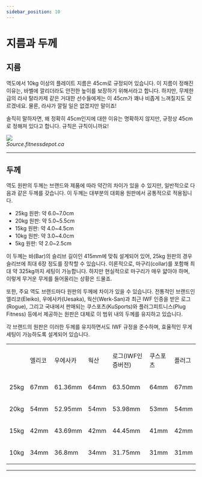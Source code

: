 ```yaml
---
sidebar_position: 10
---
```


# 지름과 두께

## 지름

역도에서 10kg 이상의 플레이트 지름은 45cm로 규정되어 있습니다. 이 지름이 정해진 이유는, 바벨에 깔리더라도 안전한 높이를 보장하기 위해서라고 합니다. 하지만, 무제한급의 라샤 탈라카제 같은 거대한 선수들에게는 이 45cm가 꽤나 비좁게 느껴질지도 모르겠네요. 물론, 라샤가 깔릴 일은 없겠지만 말이죠!

솔직히 말하자면, 왜 정확히 45cm인지에 대한 이유는 명확하지 않지만, 규정상 45cm로 정해져 있다고 합니다. 규칙은 규칙이니까요!

<img src="/docs/wl-eq-2.png" /><br />
*Source.fitnessdepot.ca*

---

## 두께

역도 원판의 두께는 브랜드와 제품에 따라 약간의 차이가 있을 수 있지만, 일반적으로 다음과 같은 두께를 갖습니다. 이 두께는 대부분의 대회용 원판에서 공통적으로 적용됩니다.

- 25kg 원판: 약 6.0~7.0cm
- 20kg 원판: 약 5.0~5.5cm
- 15kg 원판: 약 4.0~4.5cm
- 10kg 원판: 약 3.0~4.0cm
- 5kg 원판: 약 2.0~2.5cm

이 두께는 바(Bar)의 슬리브 길이인 415mm에 맞춰 설계되어 있어, 25kg 원판의 경우 슬리브에 최대 6장 정도를 장착할 수 있습니다. 이론적으로, 마구리(collar)를 포함해 최대 약 325kg까지 세팅이 가능합니다. 하지만 현실적으로 마구리가 매우 얇아야 하며, 이렇게 무거운 무게를 들어올리는 상황은 드물죠.

또한, 주요 역도 브랜드마다 원판의 두께에 차이가 있을 수 있습니다. 전통적인 브랜드인 엘리코(Eleiko), 우에사카(Uesaka), 웍산(Werk-San)과 최근 IWF 인증을 받은 로그(Rogue), 그리고 국내에서 판매되는 쿠스포츠(KuSports)와 플러그피트니스(Plug Fitness) 등에서 제공하는 원판은 대체로 이 범위 내의 두께를 유지하고 있습니다.

각 브랜드의 원판은 이러한 두께를 유지하면서도 IWF 규정을 준수하며, 효율적인 무게 세팅이 가능하도록 설계되어 있습니다.

<table>
    <tbody>
        <tr>
            <td></td>
            <td>
                <div>
                    <p>엘리코</p>
                </div>
            </td>
            <td>
                <div>
                    <p>우에사카</p>
                </div>
            </td>
            <td>
                <div>
                    <p>웍산</p>
                </div>
            </td>
            <td>
                <div>
                    <p>로그(IWF인증버전)</p>
                </div>
            </td>
            <td>
                <div>
                    <p>쿠스포츠</p>
                </div>
            </td>
            <td>
                <div>
                    <p>플러그</p>
                </div>
            </td>
        </tr>
        <tr>
            <td>
                <div>
                    <p>25kg</p>
                </div>
            </td>
            <td>
                <div>
                    <p>67mm</p>
                </div>
            </td>
            <td>
                <div>
                    <p>61.36mm</p>
                </div>
            </td>
            <td>
                <div>
                    <p>64mm</p>
                </div>
            </td>
            <td>
                <div>
                    <p>63.50mm</p>
                </div>
            </td>
            <td>
                <div>
                    <p>64mm</p>
                </div>
            </td>
            <td>
                <div>
                    <p>67mm</p>
                </div>
            </td>
        </tr>
        <tr>
            <td>
                <div>
                    <p>20kg</p>
                </div>
            </td>
            <td>
                <div>
                    <p>54mm</p>
                </div>
            </td>
            <td>
                <div>
                    <p>52.95mm</p>
                </div>
            </td>
            <td>
                <div>
                    <p>54mm</p>
                </div>
            </td>
            <td>
                <div>
                    <p>53.98mm</p>
                </div>
            </td>
            <td>
                <div>
                    <p>53mm</p>
                </div>
            </td>
            <td>
                <div>
                    <p>54mm</p>
                </div>
            </td>
        </tr>
        <tr>
            <td>
                <div>
                    <p>15kg</p>
                </div>
            </td>
            <td>
                <div>
                    <p>42mm</p>
                </div>
            </td>
            <td>
                <div>
                    <p>43.69mm</p>
                </div>
            </td>
            <td>
                <div>
                    <p>42mm</p>
                </div>
            </td>
            <td>
                <div>
                    <p>44.45mm</p>
                </div>
            </td>
            <td>
                <div>
                    <p>41mm</p>
                </div>
            </td>
            <td>
                <div>
                    <p>42mm</p>
                </div>
            </td>
        </tr>
        <tr>
            <td>
                <div>
                    <p>10kg</p>
                </div>
            </td>
            <td>
                <div>
                    <p>34mm</p>
                </div>
            </td>
            <td>
                <div>
                    <p>36.8mm</p>
                </div>
            </td>
            <td>
                <div>
                    <p>34mm</p>
                </div>
            </td>
            <td>
                <div>
                    <p>31.75mm</p>
                </div>
            </td>
            <td>
                <div>
                    <p>31mm</p>
                </div>
            </td>
            <td>
                <div>
                    <p>31mm</p>
                </div>
            </td>
        </tr>
    </tbody>
</table>

---
